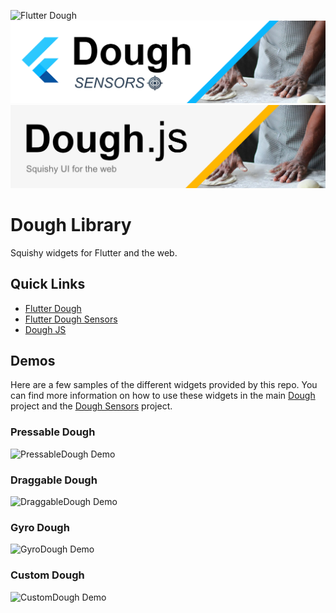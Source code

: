 ![Flutter Dough](./assets/images/dough-logo@repo.png)
![Flutter Dough Sensors](./assets/images/dough-sensors-logo@repo.png)
![Dough JS](./assets/images/dough-web-logo@repo.jpeg)

# Dough Library

Squishy widgets for Flutter and the web.

## Quick Links

- [Flutter Dough](./packages/dough/README.md)
- [Flutter Dough Sensors](./packages/dough_sensors/README.md)
- [Dough JS](./packages/dough-js/readme.md)

## Demos

Here are a few samples of the different widgets provided by this repo. You can find more information on how to use these widgets in the main [Dough](./packages/dough/README.md) project and the [Dough Sensors](./packages/dough_sensors/README.md) project.

### Pressable Dough

![PressableDough Demo](./assets/gifs/pressable-dough.gif)

### Draggable Dough

![DraggableDough Demo](./assets/gifs/draggable-dough.gif)

### Gyro Dough

![GyroDough Demo](./assets/gifs/gyro-dough.gif)

### Custom Dough

![CustomDough Demo](./assets/gifs/custom-dough.gif)


